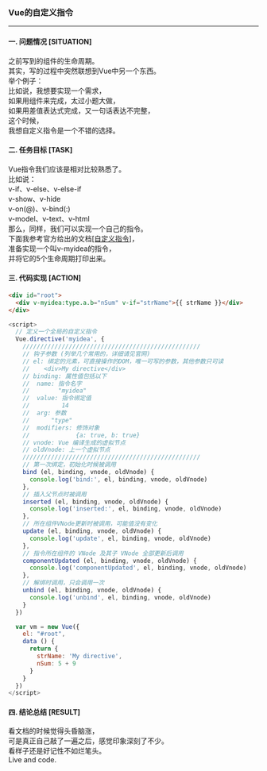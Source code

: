 ### Vue的自定义指令  
---

#### 一. 问题情况 [SITUATION]  
之前写到的组件的生命周期。  
其实，写的过程中突然联想到Vue中另一个东西。  
举个例子：  
比如说，我想要实现一个需求，  
如果用组件来完成，太过小题大做，  
如果用差值表达式完成，又一句话表达不完整，  
这个时候，  
我想自定义指令是一个不错的选择。  

#### 二. 任务目标 [TASK]  
Vue指令我们应该是相对比较熟悉了。  
比如说：  
v-if、v-else、v-else-if  
v-show、v-hide  
v-on(@)、v-bind(:)  
v-model、v-text、v-html  
那么，同样，我们可以实现一个自己的指令。  
下面我参考官方给出的文档[[自定义指令]](https://cn.vuejs.org/v2/guide/custom-directive.html)，  
准备实现一个叫v-myidea的指令，  
并将它的5个生命周期打印出来。  

#### 三. 代码实现 [ACTION]  
``` html
<div id="root">
  <div v-myidea:type.a.b="nSum" v-if="strName">{{ strName }}</div>
</div>
```
``` javascript
<script>
  // 定义一个全局的自定义指令
  Vue.directive('myidea', {
    //////////////////////////////////////////////////
    // 钩子参数 (列举几个常用的，详细请见官网)
    // el: 绑定的元素，可直接操作的DOM，唯一可写的参数，其他参数只可读
    //    <div>My directive</div>
    // binding: 属性值包括以下
    //  name: 指令名字
    //        "myidea"
    //  value: 指令绑定值
    //         14
    //  arg: 参数
    //      "type"
    //  modifiers: 修饰对象
    //             {a: true, b: true}
    // vnode: Vue 编译生成的虚拟节点
    // oldVnode: 上一个虚拟节点
    //////////////////////////////////////////////////
    // 第一次绑定，初始化时候被调用
    bind (el, binding, vnode, oldVnode) {
      console.log('bind:', el, binding, vnode, oldVnode)
    },
    // 插入父节点时被调用
    inserted (el, binding, vnode, oldVnode) {
      console.log('inserted:', el, binding, vnode, oldVnode)
    },
    // 所在组件VNode更新时被调用，可能值没有变化
    update (el, binding, vnode, oldVnode) {
      console.log('update', el, binding, vnode, oldVnode)
    },
    // 指令所在组件的 VNode 及其子 VNode 全部更新后调用
    componentUpdated (el, binding, vnode, oldVnode) {
      console.log('componentUpdated', el, binding, vnode, oldVnode)
    },
    // 解绑时调用，只会调用一次
    unbind (el, binding, vnode, oldVnode) {
      console.log('unbind', el, binding, vnode, oldVnode)
    }
  })

  var vm = new Vue({
    el: "#root",
    data () {
      return {
        strName: 'My directive',
        nSum: 5 + 9
      }
    }
  })
</script>
```

#### 四. 结论总结 [RESULT]  
看文档的时候觉得头昏脑涨，  
可是真正自己敲了一遍之后，感觉印象深刻了不少。  
看样子还是好记性不如烂笔头。  
Live and code.  